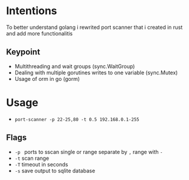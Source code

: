 # Intentions
To better understand golang i rewrited port scanner that i created in rust and add more functionalitis

## Keypoint
- Multithreading and wait groups (sync.WaitGroup)
- Dealing with multiple gorutines writes to one variable (sync.Mutex)
- Usage of orm in go (gorm)

# Usage
- ```port-scanner -p 22-25,80 -t 0.5 192.168.0.1-255```

## Flags
- ```-p ``` ports to sscan single or range separate by ```,``` range with ```-```
- ```-t``` scan range
- ```-T``` timeout in seconds
- ```-s``` save output to sqlite database

# 